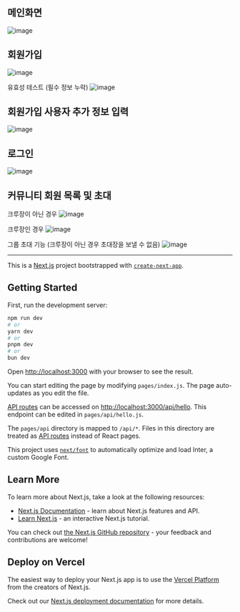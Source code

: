 ## 메인화면
![image](https://github.com/yeonji111/ReactMiniProject-CodeSphere/assets/154227258/05313161-d1e6-4a64-8ab2-acfdb6266895)

## 회원가입
![image](https://github.com/yeonji111/ReactMiniProject-CodeSphere/assets/154227258/23348352-eb95-49d1-b97d-711698c44156)

유효성 테스트 (필수 정보 누락)
![image](https://github.com/yeonji111/ReactMiniProject-CodeSphere/assets/154227258/19e171ce-ab59-4f0e-b858-65163df04a17)


## 회원가입 사용자 추가 정보 입력
![image](https://github.com/yeonji111/ReactMiniProject-CodeSphere/assets/154227258/3f95b896-a24f-490d-a08d-4f58cf98dd34)

## 로그인
![image](https://github.com/yeonji111/ReactMiniProject-CodeSphere/assets/154227258/a5d883ff-6f8c-4d7f-9e65-f99bf4b0c61f)

## 커뮤니티 회원 목록 및 초대

크루장이 아닌 경우
![image](https://github.com/yeonji111/ReactMiniProject-CodeSphere/assets/154227258/7980adba-85a4-47e0-a50a-cb07da8139d5)

크루장인 경우
![image](https://github.com/yeonji111/ReactMiniProject-CodeSphere/assets/154227258/e8c2e91b-8c27-48a9-b5ca-b2e071a5b070)

그룹 초대 기능 (크루장이 아닌 경우 초대장을 보낼 수 없음)
![image](https://github.com/yeonji111/ReactMiniProject-CodeSphere/assets/154227258/b638509d-e4b1-47f1-8d89-d3f4a7cbb2ef)



---


This is a [Next.js](https://nextjs.org/) project bootstrapped with [`create-next-app`](https://github.com/vercel/next.js/tree/canary/packages/create-next-app).

## Getting Started

First, run the development server:

```bash
npm run dev
# or
yarn dev
# or
pnpm dev
# or
bun dev
```

Open [http://localhost:3000](http://localhost:3000) with your browser to see the result.

You can start editing the page by modifying `pages/index.js`. The page auto-updates as you edit the file.

[API routes](https://nextjs.org/docs/api-routes/introduction) can be accessed on [http://localhost:3000/api/hello](http://localhost:3000/api/hello). This endpoint can be edited in `pages/api/hello.js`.

The `pages/api` directory is mapped to `/api/*`. Files in this directory are treated as [API routes](https://nextjs.org/docs/api-routes/introduction) instead of React pages.

This project uses [`next/font`](https://nextjs.org/docs/basic-features/font-optimization) to automatically optimize and load Inter, a custom Google Font.

## Learn More

To learn more about Next.js, take a look at the following resources:

- [Next.js Documentation](https://nextjs.org/docs) - learn about Next.js features and API.
- [Learn Next.js](https://nextjs.org/learn) - an interactive Next.js tutorial.

You can check out [the Next.js GitHub repository](https://github.com/vercel/next.js/) - your feedback and contributions are welcome!

## Deploy on Vercel

The easiest way to deploy your Next.js app is to use the [Vercel Platform](https://vercel.com/new?utm_medium=default-template&filter=next.js&utm_source=create-next-app&utm_campaign=create-next-app-readme) from the creators of Next.js.

Check out our [Next.js deployment documentation](https://nextjs.org/docs/deployment) for more details.
